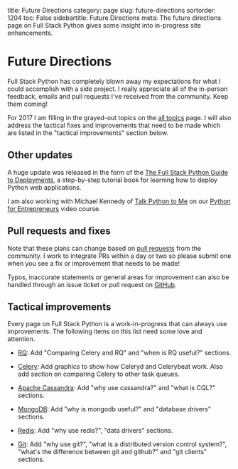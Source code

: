 title: Future Directions
category: page
slug: future-directions
sortorder: 1204
toc: False
sidebartitle: Future Directions
meta: The future directions page on Full Stack Python gives some insight into in-progress site enhancements.


# Future Directions
Full Stack Python has completely blown away my expectations for what I could
accomplish with a side project. I really appreciate all of the in-person 
feedback, emails and pull requests I've received from the community. Keep 
them coming!

For 2017 I am filling in the grayed-out topics on the 
[all topics](/table-of-contents.html) page. I will also address the
tactical fixes and improvements that need to be made which are listed
in the "tactical improvements" section below.


## Other updates
A huge update was released in the form of the
[The Full Stack Python Guide to Deployments](http://www.deploypython.com/),
a step-by-step tutorial book for learning how to deploy Python web 
applications.

I am also working with Michael Kennedy of 
[Talk Python to Me](https://talkpython.fm) on our 
[Python for Entrepreneurs](https://training.talkpython.fm/courses/explore_entrepreneurs/python-for-entrepreneurs-build-and-launch-your-online-business)
video course.


## Pull requests and fixes
Note that these plans can change based on 
[pull requests](https://github.com/mattmakai/fullstackpython.com/pulls)
from the community. I work to integrate PRs within a day or two so please 
submit one when you see a fix or improvement that needs to be made!

Typos, inaccurate statements or general areas for improvement can also 
be handled through an issue ticket or pull request on
[GitHub](https://github.com/mattmakai/fullstackpython.com/).


## Tactical improvements
Every page on Full Stack Python is a work-in-progress that can always
use improvements. The following items on this list need some love and 
attention.

* [RQ](/redis-queue-rq.html): Add "Comparing Celery and RQ" and 
  "when is RQ useful?" sections.

* [Celery](/celery.html): Add graphics to show how Celeryd and Celerybeat
  work. Also add section on comparing Celery to other task queues.

* [Apache Cassandra](/apache-cassandra.html): Add "why use cassandra?"
  and "what is CQL?" sections.

* [MongoDB](/mongodb.html): Add "why is mongodb useful?" and 
  "database drivers" sections.

* [Redis](/redis.html): Add "why use redis?", "data drivers" sections.

* [Git](/git.html): Add "why use git?", "what is a distributed version 
  control system?", "what's the difference between git and github?" and 
  "git clients" sections.

